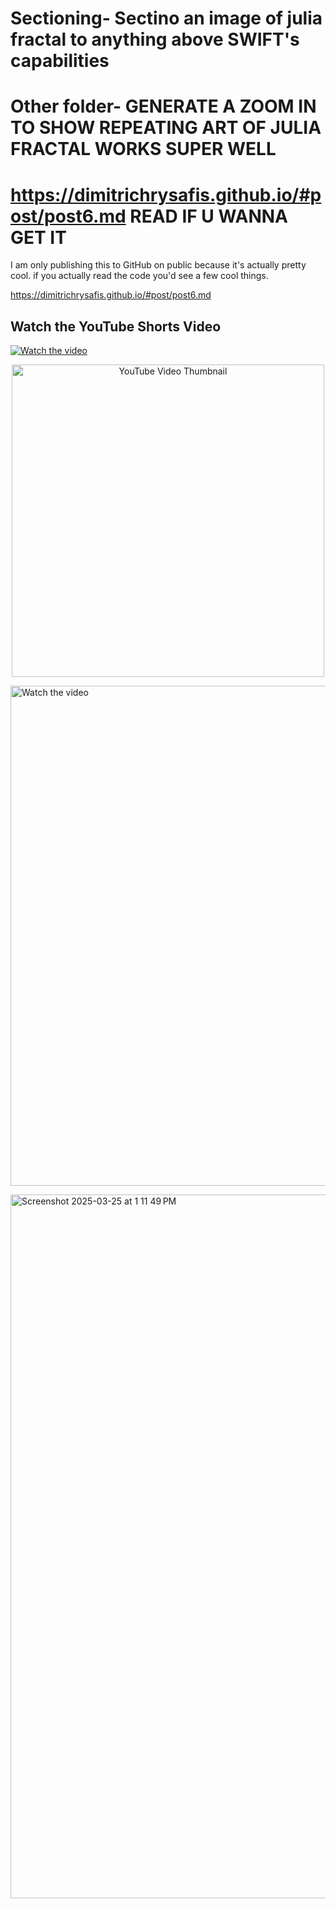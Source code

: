 # Sectioning- Sectino an image of julia fractal to anything above SWIFT's capabilities 
# Other folder- GENERATE A ZOOM IN TO SHOW REPEATING ART OF JULIA FRACTAL WORKS SUPER WELL
# https://dimitrichrysafis.github.io/#post/post6.md   READ IF U WANNA GET IT
I am only publishing this to GitHub on public because it's actually pretty cool. if you actually read the code you'd see a few cool things. 

https://dimitrichrysafis.github.io/#post/post6.md  

## Watch the YouTube Shorts Video

[![Watch the video](https://img.youtube.com/vi/MqJBRySBNvY/0.jpg)](https://www.youtube.com/shorts/MqJBRySBNvY)

<p align="center">
  <a href="https://www.youtube.com/shorts/MqJBRySBNvY">
    <img src="https://img.youtube.com/vi/MqJBRySBNvY/maxresdefault.jpg" alt="YouTube Video Thumbnail" width="500">
  </a>
</p>


[<img src="https://img.youtube.com/vi/MqJBRySBNvY/maxresdefault.jpg" alt="Watch the video" width="800" height="800">](https://www.youtube.com/watch?v=MqJBRySBNvY)

<img width="1126" alt="Screenshot 2025-03-25 at 1 11 49 PM" src="https://github.com/user-attachments/assets/343a288f-8b37-4733-b2e5-25f73856fb77" />
